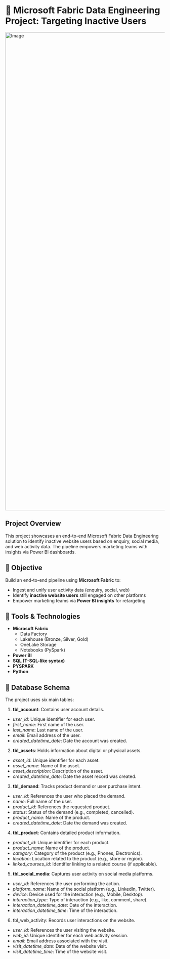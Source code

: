 # 🧵 Microsoft Fabric Data Engineering Project: Targeting Inactive Users
<img width="1512" alt="Image" src="https://github.com/user-attachments/assets/28191292-3ecf-472e-b234-07d0731f192f" />

## Project Overview

This project showcases an end-to-end Microsoft Fabric Data Engineering solution to identify inactive website users based on enquiry, social media, and web activity data. The pipeline empowers marketing teams with insights via Power BI dashboards.

## 🚀 Objective

Build an end-to-end pipeline using **Microsoft Fabric** to:
- Ingest and unify user activity data (enquiry, social, web)
- Identify **inactive website users** still engaged on other platforms
- Empower marketing teams via **Power BI insights** for retargeting

## 🧰 Tools & Technologies

- **Microsoft Fabric**
  - Data Factory
  - Lakehouse (Bronze, Silver, Gold)
  - OneLake Storage
  - Notebooks (PySpark)
- **Power BI**
- **SQL (T-SQL-like syntax)**
- **PYSPARK**
- **Python**

## 📘 Database Schema
The project uses six main tables:

1. **tbl_account**: Contains user account details.
 - *user_id*: Unique identifier for each user.
 - *first_name*: First name of the user.
 - *last_name*: Last name of the user.
 - *email*: Email address of the user.
- *created_datetime_date*: Date the account was created.

2. **tbl_assets**: Holds information about digital or physical assets.
- *asset_id*: Unique identifier for each asset.
- *asset_name*: Name of the asset.
- *asset_description*: Description of the asset.
- *created_datetime_date*: Date the asset record was created.

3. **tbl_demand**: Tracks product demand or user purchase intent.
- *user_id*: References the user who placed the demand.
- *name*: Full name of the user.
- *product_id*: References the requested product.
- *status*: Status of the demand (e.g., completed, cancelled).
- *product_name*: Name of the product.
- *created_datetime_date*: Date the demand was created.

4. **tbl_product**: Contains detailed product information.
- *product_id*: Unique identifier for each product.
- *product_name*: Name of the product.
- *category*: Category of the product (e.g., Phones, Electronics).
- *location*: Location related to the product (e.g., store or region).
- *linked_courses_id*: Identifier linking to a related course (if applicable).

5. **tbl_social_media**: Captures user activity on social media platforms.
- *user_id*: References the user performing the action.
- *platform_name*: Name of the social platform (e.g., LinkedIn, Twitter).
- *device*: Device used for the interaction (e.g., Mobile, Desktop).
- *interaction_type*: Type of interaction (e.g., like, comment, share).
- *interaction_datetime_date*: Date of the interaction.
- *interaction_datetime_time*: Time of the interaction.

6. tbl_web_activity: Records user interactions on the website.
- *user_id*: References the user visiting the website.
- *web_id*: Unique identifier for each web activity session.
- *email*: Email address associated with the visit.
- *visit_datetime_date*: Date of the website visit.
- *visit_datetime_time*: Time of the website visit.



